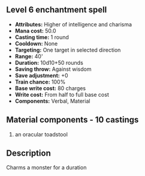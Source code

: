 ## Level 6 enchantment spell

- **Attributes:** Higher of intelligence and charisma
- **Mana cost:** 50.0
- **Casting time:** 1 round
- **Cooldown:** None
- **Targeting:** One target in selected direction
- **Range:** 40'
- **Duration:** 10d10+50 rounds
- **Saving throw:** Against wisdom
- **Save adjustment:** +0
- **Train chance:** 100%
- **Base write cost:** 80 charges
- **Write cost:** From half to full base cost
- **Components:** Verbal, Material

## Material components - 10 castings

1. an oracular toadstool

## Description

Charms a monster for a duration
